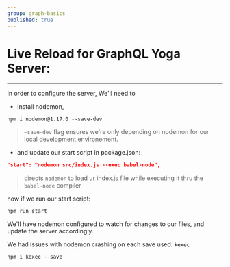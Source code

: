 ```yaml
---
group: graph-basics
published: true
---
```


# Live Reload for GraphQL Yoga Server:

---------------------------------

In order to configure the server, We'll need to 

- install nodemon, 

```shell
npm i nodemon@1.17.0 --save-dev
```

> `—save-dev` flag ensures we're only depending on nodemon for our local development environement. 

- and update our start script in package.json:

```json
"start": "nodemon src/index.js --exec babel-node",
```

> directs `nodemon` to load ur index.js file while executing it thru the `babel-node` compiler

now if we run our start script:

```shell
npm run start
```



We'll have nodemon configured to watch for changes to our files, and update the server accordingly. 



We had issues with nodemon crashing on each save used: `kexec`

```shell
npm i kexec --save
```

